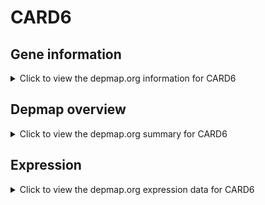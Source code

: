 <h1>CARD6</h1>

<h2>Gene information</h2>
<details>
  <summary>Click to view the depmap.org information for CARD6</summary>
  <p><a href="https://depmap.org/portal/gene/CARD6?tab=about" target="_BLANK">Open page in a new tab...</a></p>
  <iframe src="https://depmap.org/portal/gene/CARD6?tab=about" style="border:none;width:100%;height:800px"></iframe>
</details>

<h2>Depmap overview</h2>
<details>
  <summary>Click to view the depmap.org summary for CARD6</summary>
  <p><a href="https://depmap.org/portal/gene/CARD6?tab=overview" target="_BLANK">Open page in a new tab...</a></p>
  <iframe src="https://depmap.org/portal/gene/CARD6?tab=overview" style="border:none;width:100%;height:800px"></iframe>
</details>

<h2>Expression</h2>
<details>
  <summary>Click to view the depmap.org expression data for CARD6</summary>
  <p><a href="https://depmap.org/portal/gene/CARD6?tab=characterization" target="_BLANK">Open page in a new tab...</a></p>
  <iframe src="https://depmap.org/portal/gene/CARD6?tab=characterization" style="border:none;width:100%;height:800px"></iframe>
</details>


<!--
<h2>Reactome Pathway diagram</h2>
<details>
  <summary>Click to view the Reactome pathway for CARD6</summary>
  <p><a href="PURL" target="_BLANK">Open page in a new tab...</a></p>
  PNAME
</details>
-->


